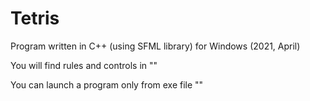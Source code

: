 # Tetris
Program written in C++ (using SFML library) for Windows (2021, April)

You will find rules and controls in ""

You can launch a program only from exe file ""
